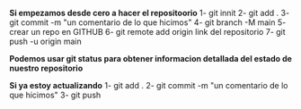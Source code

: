 **Si empezamos desde cero a hacer el repositoorio**
1- git innit 
2- git add . 
3- git commit -m "un comentario de lo que hicimos"
4- git branch -M main
5- crear un repo en GITHUB
6- git remote add origin link del repositorio 
7- git push -u origin main

**Podemos usar git status para obtener informacion detallada del estado de nuestro repositorio**

**Si ya estoy actualizando**
1- git add . 
2- git commit -m "un comentario de lo que hicimos"
3- git push

